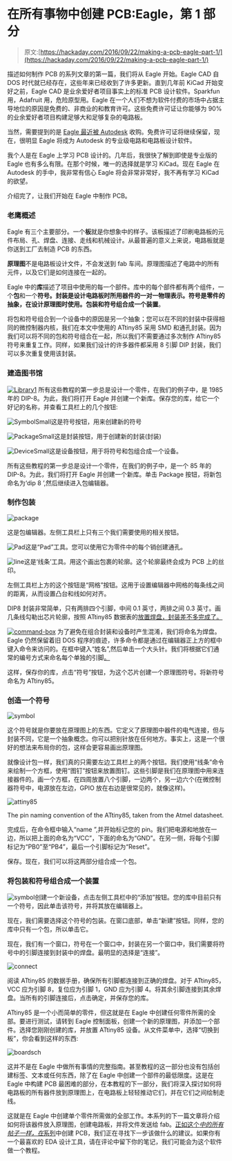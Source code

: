 # 在所有事物中创建 PCB:Eagle，第 1 部分

> 原文:[https://hackaday.com/2016/09/22/making-a-pcb-eagle-part-1/](https://hackaday.com/2016/09/22/making-a-pcb-eagle-part-1/)

描述如何制作 PCB 的系列文章的第一篇，我们将从 Eagle 开始。Eagle CAD 自 DOS 时代就已经存在，这些年来已经收到了许多更新。直到几年前 KiCad 开始变好之前，Eagle CAD 是业余爱好者项目事实上的标准 PCB 设计软件。Sparkfun 用，Adafruit 用，危险原型用。Eagle 在一个人们不想为软件付费的市场中占据主导地位的原因是免费的、非商业的和教育许可。这些免费许可证让你能够为 90%的业余爱好者项目构建足够大和足够复杂的电路板。

当然，需要提到的是 [Eagle 最近被 Autodesk](http://hackaday.com/2016/07/05/the-future-of-eagle-cad/) 收购。免费许可证将继续保留，现在，很明显 Eagle 将成为 Autodesk 的专业级电路和电路板设计软件。

我个人是在 Eagle 上学习 PCB 设计的。几年后，我很快了解到即使是专业版的 Eagle 也有多么有限。在那个时候，唯一的选择就是学习 KiCad。现在 Eagle 在 Autodesk 的手中，我非常有信心 Eagle 将会非常非常好，我不再有学习 KiCad 的欲望。

介绍完了，让我们开始在 Eagle 中制作 PCB。

### 老鹰概述

Eagle 有三个主要部分。一个**板**就是你想象中的样子。该板描述了印刷电路板的元件布局、孔、焊盘、连接、走线和机械设计。从最普遍的意义上来说，电路板就是你送到工厂去制造 PCB 的东西。

**原理图**不是电路板设计文件，不会发送到 fab 车间。原理图描述了电路中的所有元件，以及它们是如何连接在一起的。

Eagle 中的**库**描述了项目中使用的每一个部件。库中的每个部件都有两个组件，一个**包**和一个**符号。**封装是设计电路板时所用器件的一对一物理表示。符号是零件的抽象，在设计原理图时使用。包装和符号组合成一个**装置**。

将包和符号组合到一个设备中的原因是另一个抽象；您可以在不同的封装中获得相同的微控制器内核，我们在本文中使用的 ATtiny85 采用 SMD 和通孔封装。因为我们可以将不同的包和符号组合在一起，所以我们不需要通过多次制作 ATtiny85 符号来重复工作。同样，如果我们设计的许多器件都采用 8 引脚 DIP 封装，我们可以多次重复使用该封装。

### 建造图书馆

[![Library1](../Images/788fe719b7b345f62b07a45b43b7a294.png)](https://hackaday.com/wp-content/uploads/2016/08/library1.png) 所有这些教程的第一步总是设计一个零件，在我们的例子中，是 1985 年的 DIP-8。为此，我们将打开 Eagle 并创建一个新库。保存您的库，给它一个好记的名称，并查看工具栏上的几个按钮:

![SymbolSmall](../Images/720596d1968e8464fd47b5effec0e4fc.png)这是符号按钮，用来创建新的符号

![PackageSmall](../Images/3c009d36b2c59159566994ba540550cd.png)这是封装按钮，用于创建新的封装(封装)

![DeviceSmall](../Images/3ca7bb26e6a3cb73124ed98dbc5bf31a.png)这是设备按钮，用于将符号和包组合成一个设备。

所有这些教程的第一步总是设计一个零件，在我们的例子中，是一个 85 年的 DIP-8。为此，我们将打开 Eagle 并创建一个新库。单击 Package 按钮，将新包命名为‘dip 8 ’,然后继续进入包编辑器。

### 制作包装

![package](../Images/c72679717ffa653a3cc1651084f28f95.png)

这是包编辑器。左侧工具栏上只有三个我们需要使用的相关按钮。

![Pad](../Images/d173f5f40d6061dfcfe24148909073ef.png)这是“Pad”工具。您可以使用它为零件中的每个销创建通孔。

![line](../Images/62437c32600d3763d2edd95e87fb780f.png)这是‘线条’工具。用这个画出包裹的轮廓。这个轮廓最终会成为 PCB 上的丝印。

左侧工具栏上方的这个按钮是“网格”按钮。这用于设置编辑器中网格的每条线之间的距离，从而设置凸台和线如何对齐。

DIP8 封装非常简单，只有两排四个引脚，中间 0.1 英寸，两排之间 0.3 英寸。画几条线勾勒出芯片轮廓，按照 ATtiny85 数据表的[放置焊盘，封装差不多完成了。](http://www.atmel.com/images/atmel-2586-avr-8-bit-microcontroller-attiny25-attiny45-attiny85_datasheet.pdf)

[![command-box](../Images/8cb604f8e9703dab3250be7e30ea453c.png)](https://hackaday.com/wp-content/uploads/2016/09/command-box.png) 为了避免在组合封装和设备时产生混淆，我们将命名为焊盘。Eagle 仍然保留着旧 DOS 程序的痕迹，许多命令都是通过在编辑器正上方的框中键入命令来访问的。在框中键入“姓名”,然后单击一个大头针。我们将根据它们通常的编号方式来命名每个单独的引脚[。](https://en.wikipedia.org/wiki/Dual_in-line_package#Orientation_and_lead_numbering)

这样，保存你的库，点击“符号”按钮，为这个芯片创建一个原理图符号。将新符号命名为 ATtiny85。

### 创造一个符号

![symbol](../Images/38f1a2dbcdac795e029ce4786a324c5f.png)

这个符号就是你要放在原理图上的东西。它定义了原理图中器件的电气连接，但与封装不同，它是一个抽象概念。你可以把别针放在任何地方。事实上，这是一个很好的想法来布局你的包，这样会更容易画出原理图。

就像设计包一样，我们真的只需要左边工具栏上的两个按钮。我们使用“线条”命令来绘制一个方框，使用“图钉”按钮来放置图钉。这些引脚是我们在原理图中用来连接器件的。画一个方框，在四周放置八个引脚，一边两个，另一边六个(在微控制器符号中，电源放在左边，GPIO 放在右边是很常见的，就像这样)。

![attiny85](../Images/16e0df057c17563129a3045845f48064.png)

The pin naming convention of the ATtiny85, taken from the Atmel datasheet.

完成后，在命令框中输入“name ”,并开始标记您的 pin。我们把电源和地放在一边，所以把上面的命名为“VCC”，下面的命名为“GND”。在另一侧，将每个引脚标记为“PB0”至“PB4”，最后一个引脚标记为“Reset”。

保存。现在，我们可以将这两部分组合成一个包。

### 将包装和符号组合成一个装置

![symbol](../Images/49468dd9b943976a4062dabacf63a1a8.png)创建一个新设备，点击左侧工具栏中的“添加”按钮。您的库中目前只有一个符号，因此单击该符号，并将其放在编辑器上。

现在，我们需要选择这个符号的包装。在窗口底部，单击“新建”按钮。同样，您的库中只有一个包，所以单击它。

现在，我们有一个窗口，符号在一个窗口中，封装在另一个窗口中，我们需要将符号中的引脚连接到封装中的焊盘。最明显的选择是“连接”。

![connect](../Images/300b00c066743f2eab48675bd6838fa7.png)

阅读 ATtiny85 的数据手册，确保所有引脚都连接到正确的焊盘。对于 ATtiny85，VCC 应为引脚 8，复位应为引脚 1，GND 应为引脚 4。将其余引脚连接到其余焊盘。当所有的引脚连接后，点击确定，并保存您的库。

ATtiny85 是一个小而简单的零件，但这就是在 Eagle 中创建任何零件所需的全部。要进行测试，请转到 Eagle 控制面板，创建一个新的原理图，并添加一个部件。选择您刚刚创建的库，并放置 ATtiny85 设备。从文件菜单中，选择“切换到板”，你会看到这样的东西:

![boardsch](../Images/0ab1a088651a7106e538b569e8bb25c0.png)

这并不是在 Eagle 中做所有事情的完整指南。甚至教程的这一部分也没有包括创建标签、文本或任何东西，除了在 Eagle 中创建一个部件的最低限度。这是在 Eagle 中构建 PCB 最困难的部分，在本教程的下一部分，我们将深入探讨如何将电路板的所有器件放到原理图上，在电路板上轻轻推动它们，并在它们之间绘制走线。

这就是在 Eagle 中创建单个零件所需做的全部工作。本系列的下一篇文章将介绍如何将该器件放入原理图，创建电路板，并将文件发送给 fab。[正如这个*中的所有帖子一样，在*系列](http://wp.me/pk3lN-V5P)中创建 PCB，我们正在寻找下一步该做什么的建议。如果你有一个最喜欢的 EDA 设计工具，请在评论中留下你的笔记，我们可能会为这个软件做一个教程。